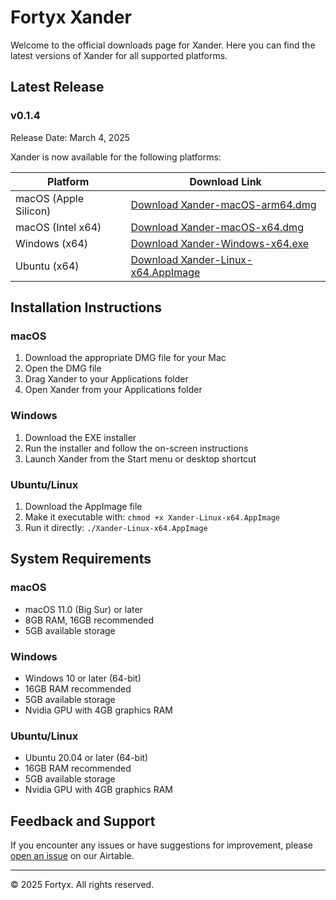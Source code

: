 # Fortyx Xander

Welcome to the official downloads page for Xander. Here you can find the latest versions of Xander for all supported platforms.

## Latest Release

### v0.1.4

Release Date: March 4, 2025

Xander is now available for the following platforms:

| Platform | Download Link |
|----------|---------------|
| macOS (Apple Silicon) | [Download Xander-macOS-arm64.dmg](https://github.com/FortyxTech/XanderReleases/releases/download/V0.1.4/Fortyx.Xander_0.1.4_aarch64.dmg) |
| macOS (Intel x64) | [Download Xander-macOS-x64.dmg](#) |
| Windows (x64) | [Download Xander-Windows-x64.exe](https://github.com/FortyxTech/XanderReleases/releases/download/V0.1.4/Fortyx.Xander_0.1.4_x64_en-US.msi) |
| Ubuntu (x64) | [Download Xander-Linux-x64.AppImage](https://github.com/FortyxTech/XanderReleases/releases/download/V0.1.4/Fortyx.Xander_0.1.4_amd64.AppImage) |

## Installation Instructions

### macOS

1. Download the appropriate DMG file for your Mac
2. Open the DMG file
3. Drag Xander to your Applications folder
4. Open Xander from your Applications folder

### Windows

1. Download the EXE installer
2. Run the installer and follow the on-screen instructions
3. Launch Xander from the Start menu or desktop shortcut

### Ubuntu/Linux

1. Download the AppImage file
2. Make it executable with: `chmod +x Xander-Linux-x64.AppImage`
3. Run it directly: `./Xander-Linux-x64.AppImage`

## System Requirements

### macOS
- macOS 11.0 (Big Sur) or later
- 8GB RAM, 16GB recommended
- 5GB available storage

### Windows
- Windows 10 or later (64-bit)
- 16GB RAM recommended  
- 5GB available storage
- Nvidia GPU with 4GB graphics RAM

### Ubuntu/Linux
- Ubuntu 20.04 or later (64-bit)
- 16GB RAM recommended
- 5GB available storage
- Nvidia GPU with 4GB graphics RAM

## Feedback and Support

If you encounter any issues or have suggestions for improvement, please [open an issue](https://airtable.com/appVQa6gcbVggerqN/pagCnbkcW3r0RF4YT/form) on our Airtable.

---

© 2025 Fortyx. All rights reserved.
